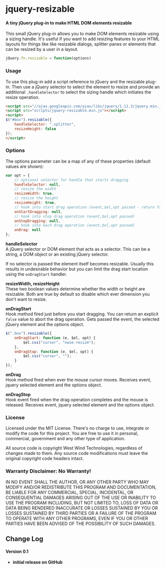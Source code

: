 # jquery-resizable 
#### A tiny jQuery plug-in to make HTML DOM elements resizable 


This small jQuery plug-in allows you to make DOM elements resizable using a sizing handle. It's useful if you want to add resizing features to your HTML layouts for things like like resizable dialogs, splitter panes or elements that can be resized by a user in a layout.

```javascript
jQuery.fn.resizable = function(options)
```

### Usage
To use this plug-in add a script reference to jQuery and the resizable plug-in. Then use a jQuery selector to select the element to resize and provide an additional `.handleSelector` to select the sizing handle which initiates the resize operation.

```html
<script src="//ajax.googleapis.com/ajax/libs/jquery/1.11.3/jquery.min.js"></script>
<script src="scripts/jquery-resizable.min.js"></script>
<script>
$("#box").resizable({ 
    handleSelector: ".splitter",
    resizeHeight: false
});   
</script>
```

### Options
The options parameter can be a map of any of these properties (default values are shown):

```javascript
var opt = {
    // optional selector for handle that starts dragging
    handleSelector: null,
    // resize the width
    resizeWidth: true,
    // resize the height
    resizeHeight: true,
    // hook into start drag operation (event,$el,opt passed - return false to abort drag)
    onStartDragging: null,
    // hook into stop drag operation (event,$el,opt passed)
    onStopDragging: null,
    // hook into each drag operation (event,$el,opt passed)
    onDrag: null
};
```

**handleSelector**  
A jQuery selector or DOM element that acts as a selector. This can be a string, a DOM object or an existing jQuery selector.

If no selector is passed the element itself becomes resizable. Usually this results in undesirable behavior but you can  limit the drag start location using the `onDragStart` handler.

**resizeWidth, resizeHeight**  
These two boolean values determine whether the width or height are resizable. Both are true by default so disable which ever dimension you don't want to resize.

**onDragStart**  
Hook method fired just before you start dragging. You can return an explicit `false` value to abort the drag operation. Gets passed the event, the selected jQuery element and the options object.

```javascript
$(".box").resizable({
    onDragStart: function (e, $el, opt) {
        $el.css("cursor", "nwse-resize");
    },
    onDragStop: function (e, $el, opt) {
        $el.css("cursor", "");
    }
});
```

**onDrag**  
Hook method fired when ever the mouse cursor moves. Receives event, jquery selected element and the options object.

**onDragStop**  
Hook event fired when the drag operation completes and the mouse is released. Receives event, jquery selected element and the options object.


### License 
Licensed under the MIT License. There's no charge to use, integrate or modify the code for this project. You are free to use it in personal, commercial, government and any other type of application.

All source code is copyright West Wind Technologies, regardless of changes made to them. Any source code modifications must leave the original copyright code headers intact.

### Warranty Disclaimer: No Warranty!

IN NO EVENT SHALL THE AUTHOR, OR ANY OTHER PARTY WHO MAY MODIFY AND/OR REDISTRIBUTE THIS PROGRAM AND DOCUMENTATION, BE LIABLE FOR ANY COMMERCIAL, SPECIAL, INCIDENTAL, OR CONSEQUENTIAL DAMAGES ARISING OUT OF THE USE OR INABILITY TO USE THE PROGRAM INCLUDING, BUT NOT LIMITED TO, LOSS OF DATA OR DATA BEING RENDERED INACCURATE OR LOSSES SUSTAINED BY YOU OR LOSSES SUSTAINED BY THIRD PARTIES OR A FAILURE OF THE PROGRAM TO OPERATE WITH ANY OTHER PROGRAMS, EVEN IF YOU OR OTHER PARTIES HAVE BEEN ADVISED OF THE POSSIBILITY OF SUCH DAMAGES.

## Change Log

#### Version 0.1
* **initial release on GitHub**
